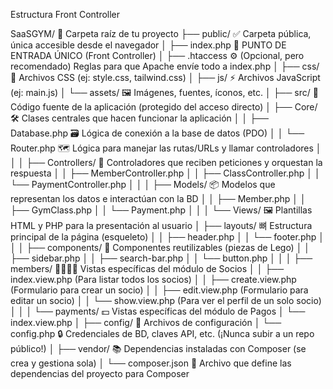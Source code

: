 Estructura Front Controller

SaaSGYM/                  📂 Carpeta raíz de tu proyecto
├── public/                 ✅ Carpeta pública, única accesible desde el navegador
│   ├── index.php           🚀 PUNTO DE ENTRADA ÚNICO (Front Controller)
│   ├── .htaccess           ⚙️ (Opcional, pero recomendado) Reglas para que Apache envíe todo a index.php
│   ├── css/                🎨 Archivos CSS (ej: style.css, tailwind.css)
│   ├── js/                 ⚡️ Archivos JavaScript (ej: main.js)
│   └── assets/             🖼️ Imágenes, fuentes, íconos, etc.
│
├── src/                    🧠 Código fuente de la aplicación (protegido del acceso directo)
│   ├── Core/               🛠️ Clases centrales que hacen funcionar la aplicación
│   │   ├── Database.php    🗃️ Lógica de conexión a la base de datos (PDO)
│   │   └── Router.php      🗺️ Lógica para manejar las rutas/URLs y llamar controladores
│   │
│   ├── Controllers/        🚦 Controladores que reciben peticiones y orquestan la respuesta
│   │   ├── MemberController.php
│   │   ├── ClassController.php
│   │   └── PaymentController.php
│   │
│   ├── Models/             📦 Modelos que representan los datos e interactúan con la BD
│   │   ├── Member.php
│   │   ├── GymClass.php
│   │   └── Payment.php
│   │
│   └── Views/              🖼️ Plantillas HTML y PHP para la presentación al usuario
│       ├── layouts/          뼈 Estructura principal de la página (esqueleto)
│       │   ├── header.php
│       │   └── footer.php
│       │
│       ├── components/       🧩 Componentes reutilizables (piezas de Lego)
│       │   ├── sidebar.php
│       │   ├── search-bar.php
│       │   └── button.php
│       │
│       ├── members/          👨‍👩‍👧‍👦 Vistas específicas del módulo de Socios
│       │   ├── index.view.php   (Para listar todos los socios)
│       │   ├── create.view.php  (Formulario para crear un socio)
│       │   ├── edit.view.php    (Formulario para editar un socio)
│       │   └── show.view.php    (Para ver el perfil de un solo socio)
│       │
│       └── payments/         💵 Vistas específicas del módulo de Pagos
│           └── index.view.php
│
├── config/                 🔑 Archivos de configuración
│   └── config.php          🔒 Credenciales de BD, claves API, etc. (¡Nunca subir a un repo público!)
│
├── vendor/                 📚 Dependencias instaladas con Composer (se crea y gestiona sola)
│
└── composer.json           📄 Archivo que define las dependencias del proyecto para Composer
